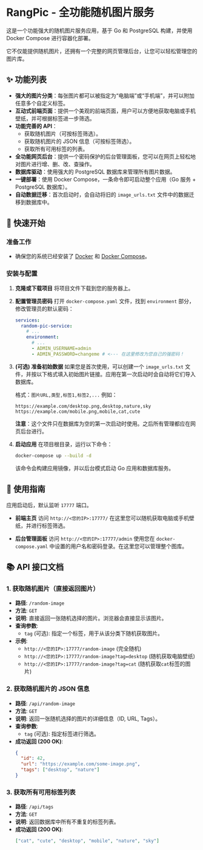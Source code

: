 # RangPic - 全功能随机图片服务

这是一个功能强大的随机图片服务应用，基于 Go 和 PostgreSQL 构建，并使用 Docker Compose 进行容器化部署。

它不仅能提供随机图片，还拥有一个完整的网页管理后台，让您可以轻松管理您的图片库。

## ✨ 功能列表

- **强大的图片分类**：每张图片都可以被指定为“电脑端”或“手机端”，并可以附加任意多个自定义标签。
- **互动式前端页面**：提供一个美观的前端页面，用户可以方便地获取电脑或手机壁纸，并可根据标签进一步筛选。
- **功能完善的 API**：
  - 获取随机图片（可按标签筛选）。
  - 获取随机图片的 JSON 信息（可按标签筛选）。
  - 获取所有可用标签的列表。
- **全功能网页后台**：提供一个密码保护的后台管理面板，您可以在网页上轻松地对图片进行增、删、改、查操作。
- **数据库驱动**：使用强大的 PostgreSQL 数据库来管理所有图片数据。
- **一键部署**：使用 Docker Compose，一条命令即可启动整个应用（Go 服务 + PostgreSQL 数据库）。
- **自动数据迁移**：首次启动时，会自动将旧的 `image_urls.txt` 文件中的数据迁移到数据库中。

## 🚀 快速开始

### 准备工作

- 确保您的系统已经安装了 [Docker](https://www.docker.com/) 和 [Docker Compose](https://docs.docker.com/compose/install/)。

### 安装与配置

1.  **克隆或下载项目**
    将项目文件下载到您的服务器上。

2.  **配置管理员密码**
    打开 `docker-compose.yaml` 文件，找到 `environment` 部分，修改管理员的默认密码：

    ```yaml
    services:
      random-pic-service:
        # ...
        environment:
          # ...
          - ADMIN_USERNAME=admin
          - ADMIN_PASSWORD=changeme # <--- 在这里修改为您自己的强密码！
    ```

3.  **(可选) 准备初始数据**
    如果您是首次使用，可以创建一个 `image_urls.txt` 文件，并按以下格式填入初始图片链接。应用在第一次启动时会自动将它们导入数据库。

    格式：`图片URL,类型,标签1,标签2,...`
    例如：
    ```
    https://example.com/desktop.png,desktop,nature,sky
    https://example.com/mobile.png,mobile,cat,cute
    ```
    **注意**：这个文件只在数据库为空的第一次启动时使用。之后所有管理都应在网页后台进行。

4.  **启动应用**
    在项目根目录，运行以下命令：

    ```bash
    docker-compose up --build -d
    ```
    该命令会构建应用镜像，并以后台模式启动 Go 应用和数据库服务。

## 📖 使用指南

应用启动后，默认监听 `17777` 端口。

- **前端主页**
  访问 `http://<您的IP>:17777/`
  在这里您可以随机获取电脑或手机壁纸，并进行标签筛选。

- **后台管理面板**
  访问 `http://<您的IP>:17777/admin`
  使用您在 `docker-compose.yaml` 中设置的用户名和密码登录。在这里您可以管理整个图库。

## 📚 API 接口文档

### 1. 获取随机图片（直接返回图片）

- **路径**: `/random-image`
- **方法**: `GET`
- **说明**: 直接返回一张随机选择的图片。浏览器会直接显示该图片。
- **查询参数**:
  - `tag` (可选): 指定一个标签，用于从该分类下随机获取图片。
- **示例**:
  - `http://<您的IP>:17777/random-image` (完全随机)
  - `http://<您的IP>:17777/random-image?tag=desktop` (随机获取电脑壁纸)
  - `http://<您的IP>:17777/random-image?tag=cat` (随机获取`cat`标签的图片)

### 2. 获取随机图片的 JSON 信息

- **路径**: `/api/random-image`
- **方法**: `GET`
- **说明**: 返回一张随机选择的图片的详细信息（ID, URL, Tags）。
- **查询参数**:
  - `tag` (可选): 指定标签进行筛选。
- **成功返回 (200 OK)**:
  ```json
  {
    "id": 42,
    "url": "https://example.com/some-image.png",
    "tags": ["desktop", "nature"]
  }
  ```

### 3. 获取所有可用标签列表

- **路径**: `/api/tags`
- **方法**: `GET`
- **说明**: 返回数据库中所有不重复的标签列表。
- **成功返回 (200 OK)**:
  ```json
  ["cat", "cute", "desktop", "mobile", "nature", "sky"]
  ```